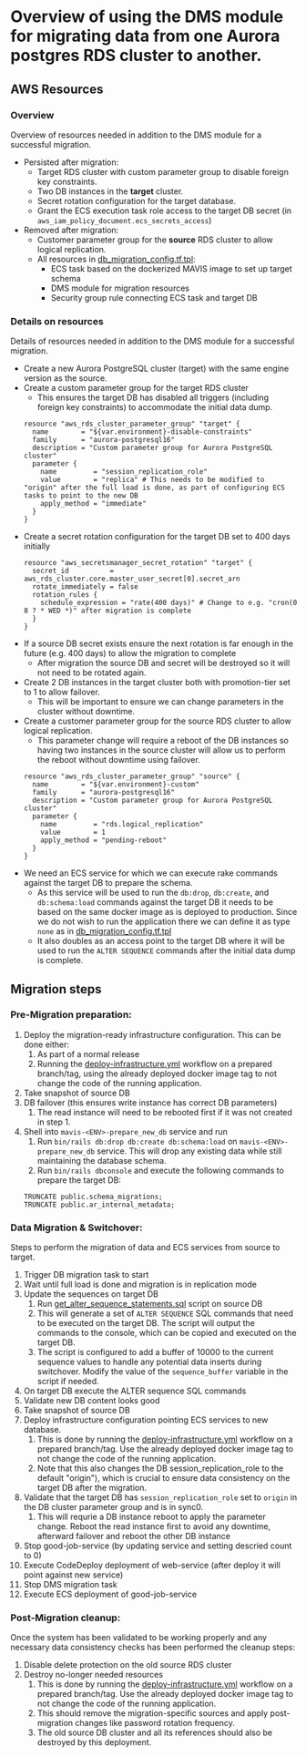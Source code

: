 # Overview of using the DMS module for migrating data from one Aurora postgres RDS cluster to another.

## AWS Resources

### Overview

Overview of resources needed in addition to the DMS module for a successful migration.

- Persisted after migration:
  - Target RDS cluster with custom parameter group to disable foreign key constraints.
  - Two DB instances in the **target** cluster.
  - Secret rotation configuration for the target database.
  - Grant the ECS execution task role access to the target DB secret (in `aws_iam_policy_document.ecs_secrets_access`)
- Removed after migration:
  - Customer parameter group for the **source** RDS cluster to allow logical replication.
  - All resources in [db_migration_config.tf.tpl](resources/db_migration_config.tf.tpl):
    - ECS task based on the dockerized MAVIS image to set up target schema
    - DMS module for migration resources
    - Security group rule connecting ECS task and target DB

### Details on resources

Details of resources needed in addition to the DMS module for a successful migration.

- Create a new Aurora PostgreSQL cluster (target) with the same engine version as the source.
- Create a custom parameter group for the target RDS cluster
  - This ensures the target DB has disabled all triggers (including foreign key constraints) to accommodate the
    initial data dump.
  ```hcl
  resource "aws_rds_cluster_parameter_group" "target" {
    name        = "${var.environment}-disable-constraints"
    family      = "aurora-postgresql16"
    description = "Custom parameter group for Aurora PostgreSQL cluster"
    parameter {
      name         = "session_replication_role"
      value        = "replica" # This needs to be modified to "origin" after the full load is done, as part of configuring ECS tasks to point to the new DB
      apply_method = "immediate"
    }
  }
  ```
- Create a secret rotation configuration for the target DB set to 400 days initially
  ```hcl
  resource "aws_secretsmanager_secret_rotation" "target" {
    secret_id          = aws_rds_cluster.core.master_user_secret[0].secret_arn
    rotate_immediately = false
    rotation_rules {
      schedule_expression = "rate(400 days)" # Change to e.g. "cron(0 8 ? * WED *)" after migration is complete
    }
  }
  ```
- If a source DB secret exists ensure the next rotation is far enough in the future (e.g. 400 days) to allow the
  migration to complete
  - After migration the source DB and secret will be destroyed so it will not need to be rotated again.
- Create 2 DB instances in the target cluster both with promotion-tier set to 1 to allow failover.
  - This will be important to ensure we can change parameters in the cluster without downtime.
- Create a customer parameter group for the source RDS cluster to allow logical replication.
  - This parameter change will require a reboot of the DB instances so having two instances
    in the source cluster will allow us to perform the reboot without downtime using
    failover.
  ```hcl
  resource "aws_rds_cluster_parameter_group" "source" {
    name        = "${var.environment}-custom"
    family      = "aurora-postgresql16"
    description = "Custom parameter group for Aurora PostgreSQL cluster"
    parameter {
      name         = "rds.logical_replication"
      value        = 1
      apply_method = "pending-reboot"
    }
  }
  ```
- We need an ECS service for which we can execute rake commands against the target DB to prepare the schema.
  - As this service will be used to run the `db:drop`, `db:create`, and `db:schema:load` commands against the target
    DB it needs to be based on the same docker image as is deployed to production. Since we do not wish to run the
    application there we can define it as type `none` as
    in [db_migration_config.tf.tpl](resources/db_migration_config.tf.tpl)
  - It also doubles as an access point to the target DB where it will be used to run the `ALTER SEQUENCE` commands
    after the initial data dump is complete.

## Migration steps

### Pre-Migration preparation:

1. Deploy the migration-ready infrastructure configuration. This can be done either:
   1. As part of a normal release
   2. Running the [deploy-infrastructure.yml](../../../../.github/workflows/deploy-infrastructure.yml)
      workflow on a prepared branch/tag, using the already deployed docker image tag to not change the code of the
      running application.
2. Take snapshot of source DB
3. DB failover (this ensures write instance has correct DB parameters)
   1. The read instance will need to be rebooted first if it was not created in step 1.
4. Shell into `mavis-<ENV>-prepare_new_db` service and run
   1. Run `bin/rails db:drop db:create db:schema:load` on `mavis-<ENV>-prepare_new_db` service. This will drop any existing data while still maintaining the database schema.
   2. Run `bin/rails dbconsole` and execute the following commands to prepare the target DB:
   ```postgresql
   TRUNCATE public.schema_migrations;
   TRUNCATE public.ar_internal_metadata;
   ```

### Data Migration & Switchover:

Steps to perform the migration of data and ECS services from source to target.

1. Trigger DB migration task to start
2. Wait until full load is done and migration is in replication mode
3. Update the sequences on target DB
   1. Run [get_alter_sequence_statements.sql](resources/get_alter_sequence_statements.sql) script on source DB
   2. This will generate a set of `ALTER SEQUENCE` SQL commands that need to be executed on the target DB.
      The script will output the commands to the console, which can be copied and executed on the target DB.
   3. The script is configured to add a buffer of 10000 to the current sequence values to handle any potential data
      inserts during switchover. Modify the value of the `sequence_buffer` variable in the script if needed.
4. On target DB execute the ALTER sequence SQL commands
5. Validate new DB content looks good
6. Take snapshot of source DB
7. Deploy infrastructure configuration pointing ECS services to new database.
   1. This is done by running the [deploy-infrastructure.yml](../../../../.github/workflows/deploy-infrastructure.yml)
      workflow on a prepared branch/tag. Use the already deployed docker image tag to not change the code of the
      running application.
   2. Note that this also changes the DB session_replication_role to the default "origin"), which is crucial to ensure
      data consistency on the target DB after the migration.
8. Validate that the target DB has `session_replication_role` set to `origin` in the DB cluster parameter group and is in sync0.
   1. This will requrie a DB instance reboot to apply the parameter change. Reboot the read instance first to avoid
      any downtime, afterward failover and reboot the other DB instance
9. Stop good-job-service (by updating service and setting descried count to 0)
10. Execute CodeDeploy deployment of web-service (after deploy it will point against new service)
11. Stop DMS migration task
12. Execute ECS deployment of good-job-service

### Post-Migration cleanup:

Once the system has been validated to be working properly and any necessary data consistency checks has been performed
the cleanup steps:

1. Disable delete protection on the old source RDS cluster
2. Destroy no-longer needed resources
   1. This is done by running the [deploy-infrastructure.yml](../../../../.github/workflows/deploy-infrastructure.yml)
      workflow on a prepared branch/tag. Use the already deployed docker image tag to not change the code of the
      running application.
   2. This should remove the migration-specific sources and apply post-migration changes like password rotation
      frequency.
   3. The old source DB cluster and all its references should also be destroyed by this deployment.
